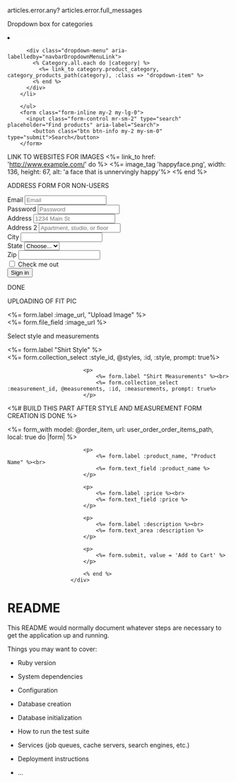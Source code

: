 articles.error.any?
articles.error.full_messages


Dropdown box for categories
<li class="nav-item dropdown">
          <a class="nav-link dropdown-toggle" style="color:#FFFFFF;" href="#" id="navbarDropdownMenuLink" data-toggle="dropdown" aria-haspopup="true" aria-expanded="false">Categories</a>

          <div class="dropdown-menu" aria-labelledby="navbarDropdownMenuLink">
            <% Category.all.each do |category| %>
              <%= link_to category.product_category, category_products_path(category), :class => "dropdown-item" %>
            <% end %>
          </div>
        </li>
        
        </ul>
        <form class="form-inline my-2 my-lg-0">
          <input class="form-control mr-sm-2" type="search" placeholder="Find products" aria-label="Search">
            <button class="btn btn-info my-2 my-sm-0" type="submit">Search</button>
        </form>

LINK TO WEBSITES FOR IMAGES
<%= link_to href: 'http://www.example.com/' do %>
    <%= image_tag 'happyface.png', width: 136, height: 67, alt: 'a face that is unnervingly happy'%>
<% end %>

ADDRESS FORM FOR NON-USERS
<form>
  <div class="form-row">
    <div class="form-group col-md-6">
      <label for="inputEmail4">Email</label>
      <input type="email" class="form-control" id="inputEmail4" placeholder="Email">
    </div>
    <div class="form-group col-md-6">
      <label for="inputPassword4">Password</label>
      <input type="password" class="form-control" id="inputPassword4" placeholder="Password">
    </div>
  </div>
  <div class="form-group">
    <label for="inputAddress">Address</label>
    <input type="text" class="form-control" id="inputAddress" placeholder="1234 Main St">
  </div>
  <div class="form-group">
    <label for="inputAddress2">Address 2</label>
    <input type="text" class="form-control" id="inputAddress2" placeholder="Apartment, studio, or floor">
  </div>
  <div class="form-row">
    <div class="form-group col-md-6">
      <label for="inputCity">City</label>
      <input type="text" class="form-control" id="inputCity">
    </div>
    <div class="form-group col-md-4">
      <label for="inputState">State</label>
      <select id="inputState" class="form-control">
        <option selected>Choose...</option>
        <option>...</option>
      </select>
    </div>
    <div class="form-group col-md-2">
      <label for="inputZip">Zip</label>
      <input type="text" class="form-control" id="inputZip">
    </div>
  </div>
  <div class="form-group">
    <div class="form-check">
      <input class="form-check-input" type="checkbox" id="gridCheck">
      <label class="form-check-label" for="gridCheck">
        Check me out
      </label>
    </div>
  </div>
  <button type="submit" class="btn btn-primary">Sign in</button>
</form>

DONE


UPLOADING OF FIT PIC
                           <p>
                                <%= form.label :image_url, "Upload Image" %><br>
                                <%= form.file_field :image_url %>
                            </p>



Select style and measurements 
                            <p>
                                <%= form.label "Shirt Style" %><br>
                                <%= form.collection_select :style_id, @styles, :id, :style, prompt: true%>
                            </p>

                            <p>
                                <%= form.label "Shirt Measurements" %><br>
                                <%= form.collection_select :measurement_id, @measurements, :id, :measurements, prompt: true%>
                            </p>



<%# BUILD THIS PART AFTER STYLE AND MEASUREMENT FORM CREATION IS DONE %>
                        <div class = "container">
                            <%= form_with model: @order_item, url: user_order_order_items_path, local: true do |form| %>

                            <p>
                                <%= form.label :product_name, "Product Name" %><br>
                                <%= form.text_field :product_name %>
                            </p>

                            <p>
                                <%= form.label :price %><br>
                                <%= form.text_field :price %>
                            </p>

                            <p>
                                <%= form.label :description %><br>
                                <%= form.text_area :description %>
                            </p>

                            <p>
                                <%= form.submit, value = 'Add to Cart' %>
                            </p>

                            <% end %>
                        </div>












# README

This README would normally document whatever steps are necessary to get the
application up and running.

Things you may want to cover:

* Ruby version

* System dependencies

* Configuration

* Database creation

* Database initialization

* How to run the test suite

* Services (job queues, cache servers, search engines, etc.)

* Deployment instructions

* ...
